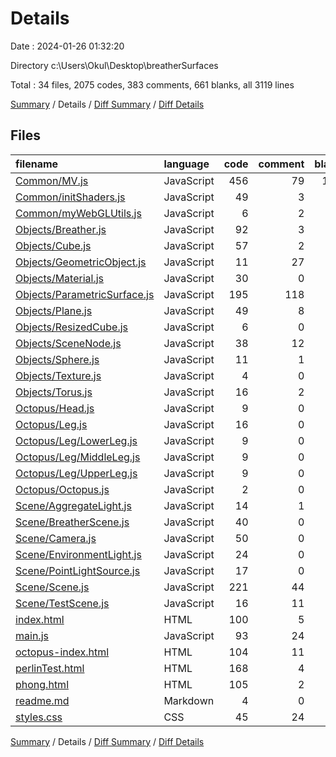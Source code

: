 # Details

Date : 2024-01-26 01:32:20

Directory c:\\Users\\Okul\\Desktop\\breatherSurfaces

Total : 34 files,  2075 codes, 383 comments, 661 blanks, all 3119 lines

[Summary](results.md) / Details / [Diff Summary](diff.md) / [Diff Details](diff-details.md)

## Files
| filename | language | code | comment | blank | total |
| :--- | :--- | ---: | ---: | ---: | ---: |
| [Common/MV.js](/Common/MV.js) | JavaScript | 456 | 79 | 139 | 674 |
| [Common/initShaders.js](/Common/initShaders.js) | JavaScript | 49 | 3 | 7 | 59 |
| [Common/myWebGLUtils.js](/Common/myWebGLUtils.js) | JavaScript | 6 | 2 | 2 | 10 |
| [Objects/Breather.js](/Objects/Breather.js) | JavaScript | 92 | 3 | 14 | 109 |
| [Objects/Cube.js](/Objects/Cube.js) | JavaScript | 57 | 2 | 11 | 70 |
| [Objects/GeometricObject.js](/Objects/GeometricObject.js) | JavaScript | 11 | 27 | 3 | 41 |
| [Objects/Material.js](/Objects/Material.js) | JavaScript | 30 | 0 | 4 | 34 |
| [Objects/ParametricSurface.js](/Objects/ParametricSurface.js) | JavaScript | 195 | 118 | 65 | 378 |
| [Objects/Plane.js](/Objects/Plane.js) | JavaScript | 49 | 8 | 11 | 68 |
| [Objects/ResizedCube.js](/Objects/ResizedCube.js) | JavaScript | 6 | 0 | 2 | 8 |
| [Objects/SceneNode.js](/Objects/SceneNode.js) | JavaScript | 38 | 12 | 14 | 64 |
| [Objects/Sphere.js](/Objects/Sphere.js) | JavaScript | 11 | 1 | 2 | 14 |
| [Objects/Texture.js](/Objects/Texture.js) | JavaScript | 4 | 0 | 1 | 5 |
| [Objects/Torus.js](/Objects/Torus.js) | JavaScript | 16 | 2 | 5 | 23 |
| [Octopus/Head.js](/Octopus/Head.js) | JavaScript | 9 | 0 | 2 | 11 |
| [Octopus/Leg.js](/Octopus/Leg.js) | JavaScript | 16 | 0 | 5 | 21 |
| [Octopus/Leg/LowerLeg.js](/Octopus/Leg/LowerLeg.js) | JavaScript | 9 | 0 | 2 | 11 |
| [Octopus/Leg/MiddleLeg.js](/Octopus/Leg/MiddleLeg.js) | JavaScript | 9 | 0 | 2 | 11 |
| [Octopus/Leg/UpperLeg.js](/Octopus/Leg/UpperLeg.js) | JavaScript | 9 | 0 | 2 | 11 |
| [Octopus/Octopus.js](/Octopus/Octopus.js) | JavaScript | 2 | 0 | 3 | 5 |
| [Scene/AggregateLight.js](/Scene/AggregateLight.js) | JavaScript | 14 | 1 | 3 | 18 |
| [Scene/BreatherScene.js](/Scene/BreatherScene.js) | JavaScript | 40 | 0 | 11 | 51 |
| [Scene/Camera.js](/Scene/Camera.js) | JavaScript | 50 | 0 | 16 | 66 |
| [Scene/EnvironmentLight.js](/Scene/EnvironmentLight.js) | JavaScript | 24 | 0 | 8 | 32 |
| [Scene/PointLightSource.js](/Scene/PointLightSource.js) | JavaScript | 17 | 0 | 6 | 23 |
| [Scene/Scene.js](/Scene/Scene.js) | JavaScript | 221 | 44 | 86 | 351 |
| [Scene/TestScene.js](/Scene/TestScene.js) | JavaScript | 16 | 11 | 7 | 34 |
| [index.html](/index.html) | HTML | 100 | 5 | 36 | 141 |
| [main.js](/main.js) | JavaScript | 93 | 24 | 34 | 151 |
| [octopus-index.html](/octopus-index.html) | HTML | 104 | 11 | 55 | 170 |
| [perlinTest.html](/perlinTest.html) | HTML | 168 | 4 | 52 | 224 |
| [phong.html](/phong.html) | HTML | 105 | 2 | 31 | 138 |
| [readme.md](/readme.md) | Markdown | 4 | 0 | 4 | 8 |
| [styles.css](/styles.css) | CSS | 45 | 24 | 16 | 85 |

[Summary](results.md) / Details / [Diff Summary](diff.md) / [Diff Details](diff-details.md)